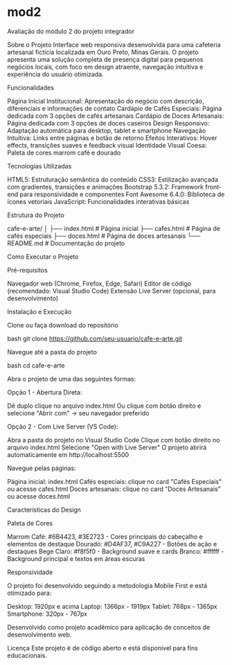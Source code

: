 # mod2
Avaliação do módulo 2 do projeto integrador

Sobre o Projeto
Interface web responsiva desenvolvida para uma cafeteria artesanal fictícia localizada em Ouro Preto, Minas Gerais. O projeto apresenta uma solução completa de presença digital para pequenos negócios locais, com foco em design atraente, navegação intuitiva e experiência do usuário otimizada.

Funcionalidades

Página Inicial Institucional: Apresentação do negócio com descrição, diferenciais e informações de contato
Cardápio de Cafés Especiais: Página dedicada com 3 opções de cafés artesanais
Cardápio de Doces Artesanais: Página dedicada com 3 opções de doces caseiros
Design Responsivo: Adaptação automática para desktop, tablet e smartphone
Navegação Intuitiva: Links entre páginas e botão de retorno
Efeitos Interativos: Hover effects, transições suaves e feedback visual
Identidade Visual Coesa: Paleta de cores marrom café e dourado

Tecnologias Utilizadas

HTML5: Estruturação semântica do conteúdo
CSS3: Estilização avançada com gradientes, transições e animações
Bootstrap 5.3.2: Framework front-end para responsividade e componentes
Font Awesome 6.4.0: Biblioteca de ícones vetoriais
JavaScript: Funcionalidades interativas básicas

Estrutura do Projeto

cafe-e-arte/
│
├── index.html          # Página inicial
├── cafes.html          # Página de cafés especiais
├── doces.html          # Página de doces artesanais
└── README.md           # Documentação do projeto

Como Executar o Projeto

Pré-requisitos

Navegador web (Chrome, Firefox, Edge, Safari)
Editor de código (recomendado: Visual Studio Code)
Extensão Live Server (opcional, para desenvolvimento)

Instalação e Execução

Clone ou faça download do repositório

bash   git clone https://github.com/seu-usuario/cafe-e-arte.git

Navegue até a pasta do projeto

bash   cd cafe-e-arte

Abra o projeto de uma das seguintes formas:

Opção 1 - Abertura Direta:

Dê duplo clique no arquivo index.html
Ou clique com botão direito e selecione "Abrir com" → seu navegador preferido

Opção 2 - Com Live Server (VS Code):

Abra a pasta do projeto no Visual Studio Code
Clique com botão direito no arquivo index.html
Selecione "Open with Live Server"
O projeto abrirá automaticamente em http://localhost:5500


Navegue pelas páginas:

Página inicial: index.html
Cafés especiais: clique no card "Cafés Especiais" ou acesse cafes.html
Doces artesanais: clique no card "Doces Artesanais" ou acesse doces.html


Características do Design

Paleta de Cores

Marrom Café: #6B4423, #3E2723 - Cores principais do cabeçalho e elementos de destaque
Dourado: #D4AF37, #C9A227 - Botões de ação e destaques
Bege Claro: #f8f5f0 - Background suave e cards
Branco: #ffffff - Background principal e textos em áreas escuras

Responsividade

O projeto foi desenvolvido seguindo a metodologia Mobile First e está otimizado para:

Desktop: 1920px e acima
Laptop: 1366px - 1919px
Tablet: 768px - 1365px
Smartphone: 320px - 767px


Desenvolvido como projeto acadêmico para aplicação de conceitos de desenvolvimento web.

Licença
Este projeto é de código aberto e está disponível para fins educacionais.
